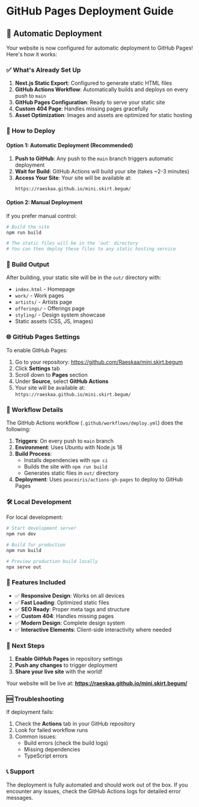 # GitHub Pages Deployment Guide

## 🚀 Automatic Deployment

Your website is now configured for automatic deployment to GitHub Pages! Here's how it works:

### ✅ What's Already Set Up

1. **Next.js Static Export**: Configured to generate static HTML files
2. **GitHub Actions Workflow**: Automatically builds and deploys on every push to `main`
3. **GitHub Pages Configuration**: Ready to serve your static site
4. **Custom 404 Page**: Handles missing pages gracefully
5. **Asset Optimization**: Images and assets are optimized for static hosting

### 🔧 How to Deploy

#### Option 1: Automatic Deployment (Recommended)
1. **Push to GitHub**: Any push to the `main` branch triggers automatic deployment
2. **Wait for Build**: GitHub Actions will build your site (takes ~2-3 minutes)
3. **Access Your Site**: Your site will be available at:
   ```
   https://raeskaa.github.io/mini.skirt.begum/
   ```

#### Option 2: Manual Deployment
If you prefer manual control:

```bash
# Build the site
npm run build

# The static files will be in the 'out' directory
# You can then deploy these files to any static hosting service
```

### 📁 Build Output

After building, your static site will be in the `out/` directory with:
- `index.html` - Homepage
- `work/` - Work pages
- `artists/` - Artists page
- `offerings/` - Offerings page
- `styling/` - Design system showcase
- Static assets (CSS, JS, images)

### 🌐 GitHub Pages Settings

To enable GitHub Pages:

1. Go to your repository: https://github.com/Raeskaa/mini.skirt.begum
2. Click **Settings** tab
3. Scroll down to **Pages** section
4. Under **Source**, select **GitHub Actions**
5. Your site will be available at: `https://raeskaa.github.io/mini.skirt.begum/`

### 🔄 Workflow Details

The GitHub Actions workflow (`.github/workflows/deploy.yml`) does the following:

1. **Triggers**: On every push to `main` branch
2. **Environment**: Uses Ubuntu with Node.js 18
3. **Build Process**: 
   - Installs dependencies with `npm ci`
   - Builds the site with `npm run build`
   - Generates static files in `out/` directory
4. **Deployment**: Uses `peaceiris/actions-gh-pages` to deploy to GitHub Pages

### 🛠️ Local Development

For local development:

```bash
# Start development server
npm run dev

# Build for production
npm run build

# Preview production build locally
npx serve out
```

### 📱 Features Included

- ✅ **Responsive Design**: Works on all devices
- ✅ **Fast Loading**: Optimized static files
- ✅ **SEO Ready**: Proper meta tags and structure
- ✅ **Custom 404**: Handles missing pages
- ✅ **Modern Design**: Complete design system
- ✅ **Interactive Elements**: Client-side interactivity where needed

### 🎯 Next Steps

1. **Enable GitHub Pages** in repository settings
2. **Push any changes** to trigger deployment
3. **Share your live site** with the world!

Your website will be live at: **https://raeskaa.github.io/mini.skirt.begum/**

### 🆘 Troubleshooting

If deployment fails:
1. Check the **Actions** tab in your GitHub repository
2. Look for failed workflow runs
3. Common issues:
   - Build errors (check the build logs)
   - Missing dependencies
   - TypeScript errors

### 📞 Support

The deployment is fully automated and should work out of the box. If you encounter any issues, check the GitHub Actions logs for detailed error messages.
